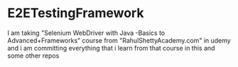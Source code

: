 # E2ETestingFramework
I am taking "Selenium WebDriver with Java -Basics to Advanced+Frameworks" course from "RahulShettyAcademy.com" in udemy and i am committing everything that i learn from that course in this and some other repos
